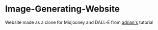 # Image-Generating-Website

Website made as a clone for Midjouney and DALL-E from [adrian's](https://github.com/adrianhajdin) tutorial
